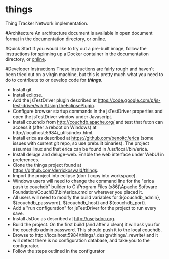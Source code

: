 things
======

Thing Tracker Network implementation.

#Architecture
An architecture document is available in open document format in the documentation directory, or [online](markdown/things%20Architecture.md).

#Quick Start
If you would like to try out a pre-built image, follow the instructions for spinning up a Docker container in the documentation directory, or [online](markdown/Docker%20Installation%20Instructions.md).

#Developer Instructions
These instructions are fairly rough and haven't been tried out on a virgin machine, but this is pretty much what you need to do to contribute to or develop code for **_things_**.
* Install git.
* Install eclipse.
* Add the jsTestDriver plugin described at https://code.google.com/p/js-test-driver/wiki/UsingTheEclipsePlugin.
* Configure browser startup commands in the jsTestDriver properties and open the jsTestDriver window under Javascript.
* Install couchdb from http://couchdb.apache.org/ and test that futon can access it (after a reboot on Windows) at http://localhost:5984/_utils/index.html.
* Install erica as described at https://github.com/benoitc/erica (some issues with current git repo, so use prebuilt binaries). The project assumes linux and that erica can be found in /usr/local/bin/erica.
* Install deluge and deluge-web. Enable the web interface under WebUI in preferences.
* Clone the things project found at https://github.com/derrickoswald/things.
* Import the project into eclipse (don't copy into workspace).
* Windows users will need to change the command line for the "erica push to couchdb" builder to C:\Program Files (x86)\Apache Software Foundation\CouchDB\bin\erica.cmd or wherever you placed it.
* All users will need to modify the build variables for ${couchdb_admin}, ${couchdb_password}, ${couchdb_host} and ${couchdb_port}.
* Add a "run configuration" for jsTestDriver for the project to run every save.
* Install JsDoc as described at http://usejsdoc.org.
* Build the project. On the first build (and after a clean) it will ask you for the couchdb admin password. This should push it to the local couchdb.
* Browse to http://localhost:5984/things/_design/things/_rewrite/ and it will detect there is no configuration database, and take you to the configurator.
* Follow the steps outlined in the configurator